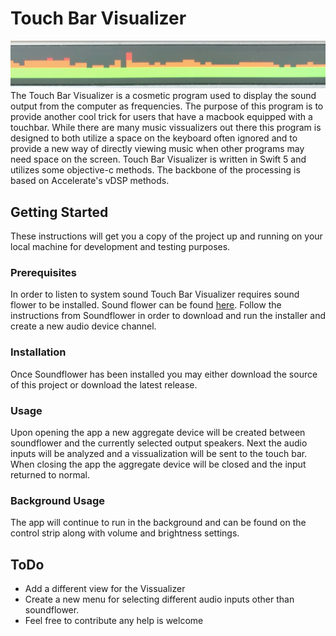 # Touch Bar Visualizer
![The program in action](visual.png)
The Touch Bar Visualizer is a cosmetic program used to display the sound output from the computer as frequencies. The purpose of this program is to provide another cool trick for users that have a macbook equipped with a touchbar. While there are many music vissualizers out there this program is designed to both utilize a space on the keyboard often ignored and to provide a new way of directly viewing music when other programs may need space on the screen. Touch Bar Visualizer is written in Swift 5 and utilizes some objective-c methods. The backbone of the processing is based on Accelerate's vDSP methods. 

## Getting Started
These instructions will get you a copy of the project up and running on your local machine for development and testing purposes.
### Prerequisites
In order to listen to system sound Touch Bar Visualizer requires sound flower to be installed. Sound flower can be found [here](https://github.com/mattingalls/Soundflower). Follow the instructions from Soundflower in order to download and run the installer and create a new audio device channel.
### Installation
Once Soundflower has been installed you may either download the source of this project or download the latest release.
### Usage
Upon opening the app a new aggregate device will be created between soundflower and the currently selected output speakers. Next the audio inputs will be analyzed and a vissualization will be sent to the touch bar. When closing the app the aggregate device will be closed and the input returned to normal. 
### Background Usage
The app will continue to run in the background and can be found on the control strip along with volume and brightness settings. 

## ToDo
- Add a different view for the Vissualizer
- Create a new menu for selecting different audio inputs other than soundflower.
- Feel free to contribute any help is welcome
